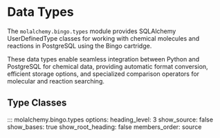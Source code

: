 # Data Types

The `molalchemy.bingo.types` module provides SQLAlchemy UserDefinedType classes for working with chemical molecules and reactions in PostgreSQL using the Bingo cartridge.

These data types enable seamless integration between Python and PostgreSQL for chemical data, providing automatic format conversion, efficient storage options, and specialized comparison operators for molecular and reaction searching.

## Type Classes

::: molalchemy.bingo.types
    options:
      heading_level: 3
      show_source: false
      show_bases: true
      show_root_heading: false
      members_order: source